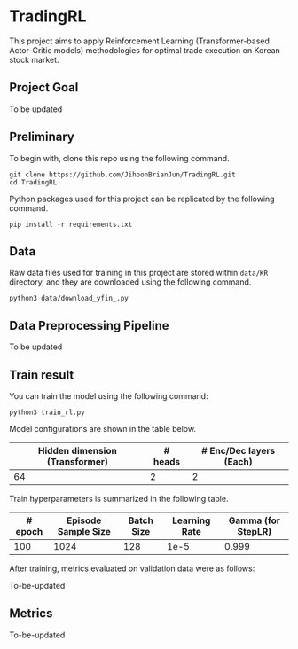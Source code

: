 # TradingRL

This project aims to apply Reinforcement Learning (Transformer-based Actor-Critic models) methodologies for optimal trade execution on Korean stock market.


## Project Goal

To be updated


## Preliminary

To begin with, clone this repo using the following command.
```
git clone https://github.com/JihoonBrianJun/TradingRL.git
cd TradingRL
```

Python packages used for this project can be replicated by the following command.
```
pip install -r requirements.txt
```

## Data

Raw data files used for training in this project are stored within `data/KR` directory, and they are downloaded using the following command.
```
python3 data/download_yfin_.py
```

## Data Preprocessing Pipeline

To be updated


## Train result

You can train the model using the following command:
```
python3 train_rl.py
```

Model configurations are shown in the table below.

|Hidden dimension (Transformer)|# heads|# Enc/Dec layers (Each)|
|---|---|---|
|64|2|2|

Train hyperparameters is summarized in the following table.

|# epoch|Episode Sample Size|Batch Size|Learning Rate|Gamma (for StepLR)|
|---|---|---|---|---|
|100|1024|128|1e-5|0.999|

After training, metrics evaluated on validation data were as follows:

To-be-updated


## Metrics

To-be-updated